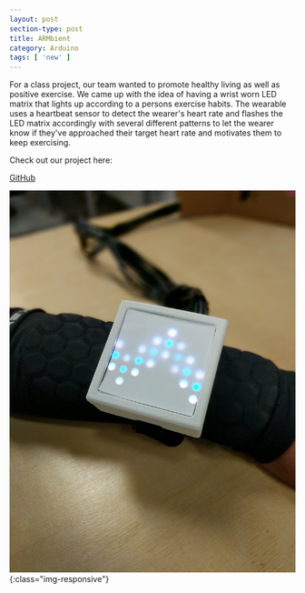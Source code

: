 ```yaml
---
layout: post
section-type: post
title: ARMbient
category: Arduino
tags: [ 'new' ]
---
```


For a class project, our team wanted to promote healthy living as well as positive exercise. We came up with the idea of having a wrist worn LED matrix that lights up according to a persons exercise habits. The wearable uses a heartbeat sensor to detect the wearer's heart rate and flashes the LED matrix accordingly with several different patterns to let the wearer know if they've approached their target heart rate and motivates them to keep exercising.

Check out our project here:

[GitHub](https://github.com/adrianramcharitar/LEDMatrix)


![LEDMATRIX](/img/ledmatrix.jpg){:class="img-responsive"}
